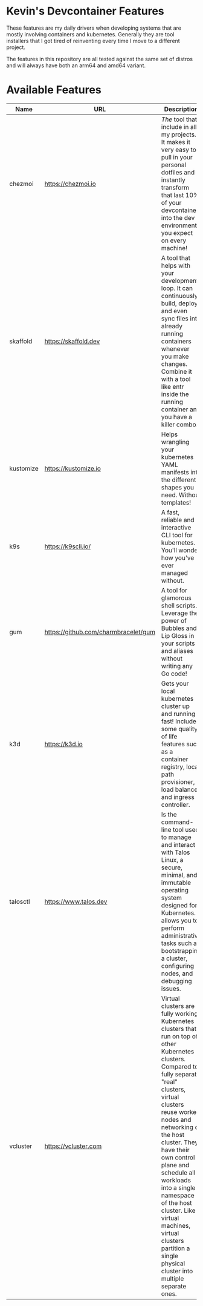 # Kevin's Devcontainer Features

These features are my daily drivers when developing systems that are mostly
involving containers and kubernetes. Generally they are tool installers that I
got tired of reinventing every time I move to a different project.

The features in this repository are all tested against the same set of distros
and will always have both an arm64 and amd64 variant.

# Available Features

| Name | URL | Description |
| ---  | --- | ---         |
| chezmoi   | https://chezmoi.io | *The* tool that I include in all my projects. It makes it very easy to pull in your personal dotfiles and instantly transform that last 10% of your devcontainer into the dev environment you expect on every machine! |
| skaffold  | https://skaffold.dev | A tool that helps with your development loop. It can continuously build, deploy and even sync files into already running containers whenever you make changes. Combine it with a tool like entr inside the running container and you have a killer combo. |
| kustomize | https://kustomize.io | Helps wrangling your kubernetes YAML manifests into the different shapes you need. Without templates! |
| k9s       | https://k9scli.io/ | A fast, reliable and interactive CLI tool for kubernetes. You'll wonder how you've ever managed without. |
| gum       | https://github.com/charmbracelet/gum | A tool for glamorous shell scripts. Leverage the power of Bubbles and Lip Gloss in your scripts and aliases without writing any Go code! |
| k3d       | https://k3d.io | Gets your local kubernetes cluster up and running fast! Includes some quality of life features such as a container registry, local path provisioner, load balancer and ingress controller. |
| talosctl     | https://www.talos.dev | Is the command-line tool used to manage and interact with Talos Linux, a secure, minimal, and immutable operating system designed for Kubernetes. It allows you to perform administrative tasks such as bootstrapping a cluster, configuring nodes, and debugging issues. |
| vcluster  | https://vcluster.com | Virtual clusters are fully working Kubernetes clusters that run on top of other Kubernetes clusters. Compared to fully separate "real" clusters, virtual clusters reuse worker nodes and networking of the host cluster. They have their own control plane and schedule all workloads into a single namespace of the host cluster. Like virtual machines, virtual clusters partition a single physical cluster into multiple separate ones. |

